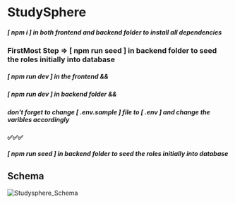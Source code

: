 # StudySphere

##### [ npm i ] in both frontend and backend folder to install all dependencies

### FirstMost Step => [ npm run seed ] in backend folder to seed the roles initially into database

##### [ npm run dev ] in the frontend &&
##### [ npm run dev ] in backend folder &&
##### don't forget to change [ .env.sample ] file to [ .env ] and change the varibles accordingly
#### ✅✅✅
##### [ npm run seed ] in backend folder to seed the roles initially into database

## Schema
![Studysphere_Schema](https://github.com/user-attachments/assets/5730a91f-9fd2-4a0e-8f68-8714dedb73a7)
